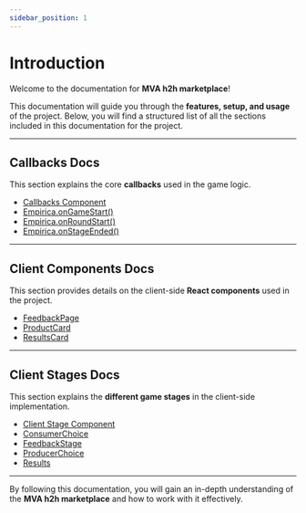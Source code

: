 ```yaml
---
sidebar_position: 1
---
```

# Introduction

Welcome to the documentation for **MVA h2h marketplace**!

This documentation will guide you through the **features, setup, and usage** of the project. Below, you will find a structured list of all the sections included in this documentation for the project.

---

## **Callbacks Docs**
This section explains the core **callbacks** used in the game logic.

- [Callbacks Component](/docs/callbacks/callbacks1.md)
- [Empirica.onGameStart()](/docs/callbacks/onGameStart())
- [Empirica.onRoundStart()](/docs/callbacks/onRoundStart().md)
- [Empirica.onStageEnded()](/docs/callbacks/onStageEnded().md)

---

## **Client Components Docs**
This section provides details on the client-side **React components** used in the project.

- [FeedbackPage](/docs/clientComponents/feedbackPage.md)
- [ProductCard](/docs/clientComponents/productCardPage.md)
- [ResultsCard](/docs/clientComponents/resultsCard.md)

---

## **Client Stages Docs**
This section explains the **different game stages** in the client-side implementation.

- [Client Stage Component](/docs/clientStages/clientStage.md)
- [ConsumerChoice](/docs/clientStages/consumerChoice.md)
- [FeedbackStage](/docs/clientStages/feedback.md)
- [ProducerChoice](/docs/clientStages/producerChoice.md)
- [Results](/docs/clientStages/results.md)

---

By following this documentation, you will gain an in-depth understanding of the **MVA h2h marketplace** and how to work with it effectively.
